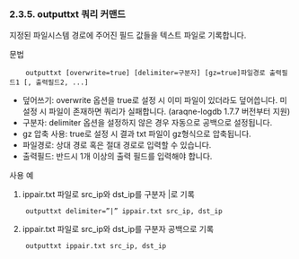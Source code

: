 ### 2.3.5. outputtxt 쿼리 커맨드

지정된 파일시스템 경로에 주어진 필드 값들을 텍스트 파일로 기록합니다.

문법

~~~~
	outputtxt [overwrite=true] [delimiter=구분자] [gz=true]파일경로 출력필드1 [, 출력필드2, ...]
~~~~

 * 덮어쓰기: overwrite 옵션을 true로 설정 시 이미 파일이 있더라도 덮어씁니다. 미설정 시 파일이 존재하면 쿼리가 실패합니다. (araqne-logdb 1.7.7 버전부터 지원)
 * 구분자: delimiter 옵션을 설정하지 않은 경우 자동으로 공백으로 설정됩니다.
 * gz 압축 사용: true로 설정 시 결과 txt 파일이 gz형식으로 압축됩니다.
 * 파일경로: 상대 경로 혹은 절대 경로로 입력할 수 있습니다.
 * 출력필드: 반드시 1개 이상의 출력 필드를 입력해야 합니다.

사용 예

1) ippair.txt 파일로 src_ip와 dst_ip를 구분자 |로 기록

~~~
	outputtxt delimiter=”|” ippair.txt src_ip, dst_ip
~~~

2) ippair.txt 파일로 src_ip와 dst_ip를 구분자 공백으로 기록

~~~
	outputtxt ippair.txt src_ip, dst_ip
~~~

